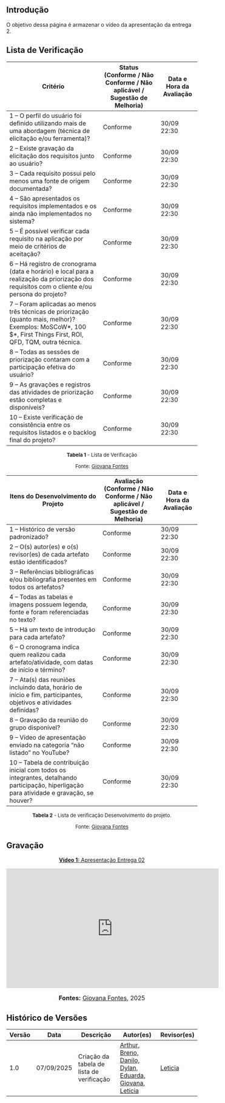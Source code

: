 ## Introdução

O objetivo dessa página é armazenar o vídeo da apresentação da entrega 2.

## Lista de Verificação

| Critério | Status (Conforme / Não Conforme / Não aplicável / Sugestão de Melhoria) | Data e Hora da Avaliação |
|----------|---------------------------------------------------------------------------|--------------------------|
| 1 – O perfil do usuário foi definido utilizando mais de uma abordagem (técnica de elicitação e/ou ferramenta)? | Conforme | 30/09 22:30 |
| 2 – Existe gravação da elicitação dos requisitos junto ao usuário? | Conforme | 30/09 22:30 |
| 3 – Cada requisito possui pelo menos uma fonte de origem documentada? | Conforme | 30/09 22:30 |
| 4 – São apresentados os requisitos implementados e os ainda não implementados no sistema? | Conforme | 30/09 22:30 |
| 5 – É possível verificar cada requisito na aplicação por meio de critérios de aceitação? | Conforme | 30/09 22:30 |
| 6 – Há registro de cronograma (data e horário) e local para a realização da priorização dos requisitos com o cliente e/ou persona do projeto? | Conforme | 30/09 22:30 |
| 7 – Foram aplicadas ao menos três técnicas de priorização (quanto mais, melhor)? Exemplos: MoSCoW*, 100 $*, First Things First, ROI, QFD, TQM, outra técnica. | Conforme | 30/09 22:30 |
| 8 – Todas as sessões de priorização contaram com a participação efetiva do usuário? | Conforme | 30/09 22:30 |
| 9 – As gravações e registros das atividades de priorização estão completas e disponíveis? | Conforme | 30/09 22:30 |
| 10 – Existe verificação de consistência entre os requisitos listados e o backlog final do projeto? | Conforme | 30/09 22:30 |

<font size="2"><p style="text-align: center"><b>Tabela 1</b> - Lista de Verificação</p></font>
<p style="text-align: center; font-size: 10pt;">Fonte: <a href="https://github.com/GiovanaFontesS">Giovana Fontes</a></p>



| Itens do Desenvolvimento do Projeto | Avaliação (Conforme / Não Conforme / Não aplicável / Sugestão de Melhoria) | Data e Hora da Avaliação |
|------------------------------------|---------------------------------------------------------------------------|--------------------------|
| 1 – Histórico de versão padronizado? | Conforme | 30/09 22:30 |
| 2 – O(s) autor(es) e o(s) revisor(es) de cada artefato estão identificados? | Conforme | 30/09 22:30 |
| 3 – Referências bibliográficas e/ou bibliografia presentes em todos os artefatos? | Conforme | 30/09 22:30 |
| 4 – Todas as tabelas e imagens possuem legenda, fonte e foram referenciadas no texto? | Conforme | 30/09 22:30 |
| 5 – Há um texto de introdução para cada artefato? | Conforme | 30/09 22:30 |
| 6 – O cronograma indica quem realizou cada artefato/atividade, com datas de início e término? | Conforme | 30/09 22:30 |
| 7 – Ata(s) das reuniões incluindo data, horário de início e fim, participantes, objetivos e atividades definidas? | Conforme | 30/09 22:30 |
| 8 – Gravação da reunião do grupo disponível? | Conforme | 30/09 22:30 |
| 9 – Vídeo de apresentação enviado na categoria “não listado” no YouTube? | Conforme | 30/09 22:30 |
| 10 – Tabela de contribuição inicial com todos os integrantes, detalhando participação, hiperligação para atividade e gravação, se houver? | Conforme | 30/09 22:30 |

<font size="2"><p style="text-align: center"><b>Tabela 2</b> - Lista de verificação Desenvolvimento do projeto. </p></font>
<p style="text-align: center; font-size: 10pt;">Fonte: <a href="https://github.com/GiovanaFontesS">Giovana Fontes</a></p>


## Gravação

<div align="center">
  <p style="text-align: center">
    <a href="https://youtu.be/44OnmJkUOpk" target="_blank"><b>Vídeo 1:</b> Apresentação Entrega 02</a>
  </p>

  <iframe width="560" height="315"
          src="https://www.youtube.com/embed/44OnmJkUOpk"
          title="Sessão Apresentação Entrega 02"
          frameborder="0"
          allow="accelerometer; autoplay; clipboard-write; encrypted-media; gyroscope; picture-in-picture; web-share"
          allowfullscreen>
  </iframe>

  <font size="3">
    <p style="text-align: center">
      <b>Fontes:</b> <a href="https://github.com/GiovanaFontesS">Giovana Fontes</a>, 2025
    </p>
  </font>
</div>

## Histórico de Versões

| Versão | Data | Descrição | Autor(es) | Revisor(es) |
|--------|------|-----------|-----------|-------------|
| 1.0 | 07/09/2025 | Criação da tabela de lista de verificação  | [Arthur, Breno, Danilo, Dylan, Eduarda, Giovana, Leticia]() | [ Leticia ]() |